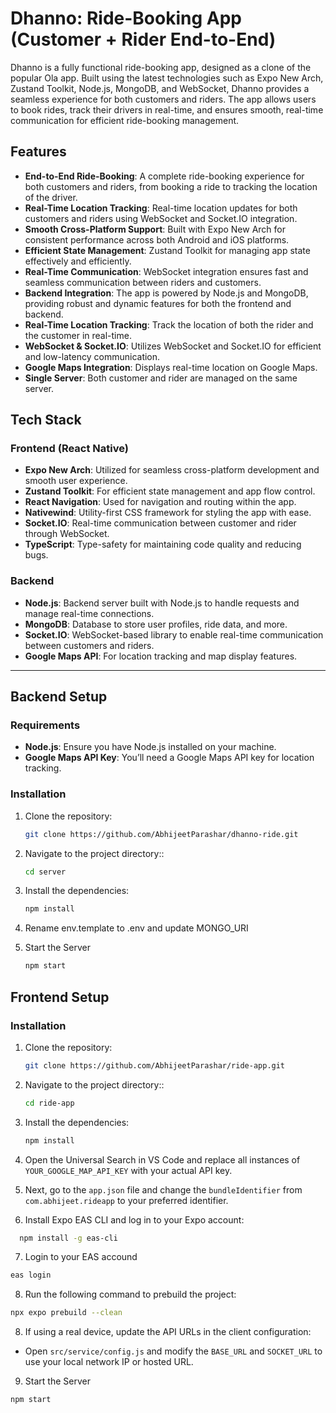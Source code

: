# Dhanno: Ride-Booking App (Customer + Rider End-to-End)

Dhanno is a fully functional ride-booking app, designed as a clone of the popular Ola app. Built using the latest technologies such as Expo New Arch, Zustand Toolkit, Node.js, MongoDB, and WebSocket, Dhanno provides a seamless experience for both customers and riders. The app allows users to book rides, track their drivers in real-time, and ensures smooth, real-time communication for efficient ride-booking management.

## Features

- **End-to-End Ride-Booking**: A complete ride-booking experience for both customers and riders, from booking a ride to tracking the location of the driver.
- **Real-Time Location Tracking**: Real-time location updates for both customers and riders using WebSocket and Socket.IO integration.
- **Smooth Cross-Platform Support**: Built with Expo New Arch for consistent performance across both Android and iOS platforms.
- **Efficient State Management**: Zustand Toolkit for managing app state effectively and efficiently.
- **Real-Time Communication**: WebSocket integration ensures fast and seamless communication between riders and customers.
- **Backend Integration**: The app is powered by Node.js and MongoDB, providing robust and dynamic features for both the frontend and backend.
- **Real-Time Location Tracking**: Track the location of both the rider and the customer in real-time.
- **WebSocket & Socket.IO**: Utilizes WebSocket and Socket.IO for efficient and low-latency communication.
- **Google Maps Integration**: Displays real-time location on Google Maps.
- **Single Server**: Both customer and rider are managed on the same server.

## Tech Stack

### Frontend (React Native)

- **Expo New Arch**: Utilized for seamless cross-platform development and smooth user experience.
- **Zustand Toolkit**: For efficient state management and app flow control.
- **React Navigation**: Used for navigation and routing within the app.
- **Nativewind**: Utility-first CSS framework for styling the app with ease.
- **Socket.IO**: Real-time communication between customer and rider through WebSocket.
- **TypeScript**: Type-safety for maintaining code quality and reducing bugs.

### Backend

- **Node.js**: Backend server built with Node.js to handle requests and manage real-time connections.
- **MongoDB**: Database to store user profiles, ride data, and more.
- **Socket.IO**: WebSocket-based library to enable real-time communication between customers and riders.
- **Google Maps API**: For location tracking and map display features.

---

## Backend Setup

### Requirements

- **Node.js**: Ensure you have Node.js installed on your machine.
- **Google Maps API Key**: You’ll need a Google Maps API key for location tracking.

### Installation

1. Clone the repository:

   ```bash
   git clone https://github.com/AbhijeetParashar/dhanno-ride.git

   ```

2. Navigate to the project directory::

   ```bash
   cd server

   ```

3. Install the dependencies:

   ```bash
   npm install

   ```

4. Rename env.template to .env and update MONGO_URI

5. Start the Server

   ```bash
   npm start
   ```

## Frontend Setup

### Installation

1. Clone the repository:

   ```bash
   git clone https://github.com/AbhijeetParashar/ride-app.git

   ```

2. Navigate to the project directory::

   ```bash
   cd ride-app

   ```

3. Install the dependencies:

   ```bash
   npm install

   ```

4. Open the Universal Search in VS Code and replace all instances of `YOUR_GOOGLE_MAP_API_KEY` with your actual API key.

5. Next, go to the `app.json` file and change the `bundleIdentifier` from `com.abhijeet.rideapp` to your preferred identifier.

6. Install Expo EAS CLI and log in to your Expo account:

```bash
  npm install -g eas-cli

```

7. Login to your EAS accound

```bash
eas login

```

8. Run the following command to prebuild the project:

```bash
npx expo prebuild --clean

```

8. If using a real device, update the API URLs in the client configuration:

- Open `src/service/config.js` and modify the `BASE_URL` and `SOCKET_URL` to use your local network IP or hosted URL.

9. Start the Server

```bash
npm start
```

